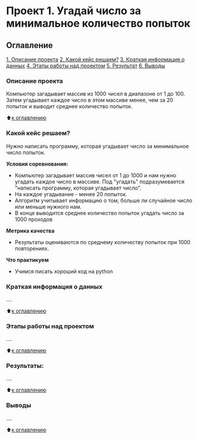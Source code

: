 # Проект 1. Угадай число за минимальное количество попыток

## Оглавление
[1. Описание проекта](https://github.com/Serg-NSD/sf_data_science/tree/main/project_1/README.md#Описание-проекта)
[2. Какой кейс решаем?](https://github.com/Serg-NSD/sf_data_science/tree/main/project_1/README.md#Какой-кейс-решаем)
[3. Краткая информация о данных](https://github.com/Serg-NSD/sf_data_science/tree/main/project_1/README.md#Краткая-информация-о-данных)
[4. Этапы работы над проектом](https://github.com/Serg-NSD/sf_data_science/tree/main/project_1/README.md#Этапы-работы-над-проектом)
[ 5. Результат](https://github.com/Serg-NSD/sf_data_science/tree/main/project_1/README.md#Результат)
[ 6. Выводы](https://github.com/Serg-NSD/sf_data_science/tree/main/project_1/README.md#Выводы)

### Описание проекта
Компьютер загадывает массив из 1000 чисел в диапазоне от 1 до 100. Затем угадывает каждое число в этом массиве менее, чем за 20 попыток и выводит среднее количество попыток.

:arrow_up:[к оглавлению](https://github.com/Serg-NSD/sf_data_science/tree/main/project_1/README.md#Оглавление)


### Какой кейс решаем?
Нужно написать программу, которая угадывает число за минимальное число попыток.

**Условия соревнования:**
- Компьютер загадывает массив чисел от 1 до 1000 и нам нужно угадать каждое число в массиве. Под "угадать" подразумевается "написать программу, которая угадывает число".
- На каждое угадывание - менее 20 попыток.
- Алгоритм учитывает информацию о том, больше ли случайное число или меньше нужного нам.
- В конце выводится среднее количество попыток угадать число за 1000 проходов

**Метрика качества**
* Результаты оцениваются по среднему количеству попыток при 1000 повторениях.

**Что практикуем**
* Учимся писать хороший код на python


### Краткая информация о данных
....

:arrow_up:[к оглавлению](https://github.com/Serg-NSD/sf_data_science/tree/main/project_1/README.md#Оглавление)


### Этапы работы над проектом
....

:arrow_up:[к оглавлению](https://github.com/Serg-NSD/sf_data_science/tree/main/project_1/README.md#Оглавление)


### Результаты:
....

:arrow_up:[к оглавлению](https://github.com/Serg-NSD/sf_data_science/tree/main/project_1/README.md#Оглавление)


### Выводы
....

:arrow_up:[к оглавлению](https://github.com/Serg_NSD/sf_data_science/tree/main/project_1/readme.md#Оглавление)
